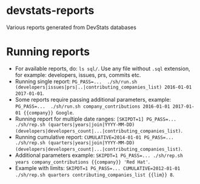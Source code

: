 # devstats-reports

Various reports generated from DevStats databases

# Running reports

- For available reports, do: `ls sql/`. Use any file without `.sql` extension, for example: developers, issues, prs, commits etc.
- Running single report: `PG_PASS=...  ./sh/run.sh (developers|issues|prs|..|contributing_companies_list) 2016-01-01 2017-01-01`.
- Some reports require passing additional parameters, example: `PG_PASS=...  ./sh/run.sh company_contributions 2016-01-01 2017-01-01 {{company}} Google`.
- Running report for multiple date ranges: `[SKIPDT=1] PG_PASS=... ./sh/rep.sh (quarters|years|join|YYYY-MM-DD) (developers|developers_count|...|contributing_companies_list)`.
- Running cumulative report: `CUMULATIVE=2014-01-01 PG_PASS=... ./sh/rep.sh (quarters|years|join|YYYY-MM-DD) (developers|developers_count|...|contributing_companies_list)`.
- Additional parameters example: `SKIPDT=1 PG_PASS=... ./sh/rep.sh years company_contributions {{company}} 'Red Hat'`.
- Example with limits: `SKIPDT=1 PG_PASS=... CUMULATIVE=2012-01-01 ./sh/rep.sh quarters contributing_companies_list {{lim}} 8`.
